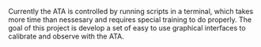 Currently the ATA is controlled by running scripts in a terminal, which takes more time than nessesary and requires special training to do properly. The goal of this project is develop a set of easy to use graphical interfaces to calibrate and observe with the ATA.

